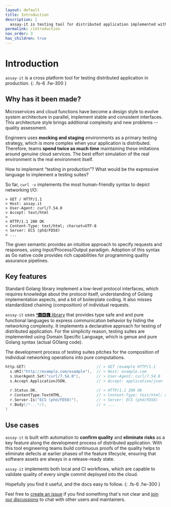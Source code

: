```yaml
---
layout: default
title: Introduction
description: |
  assay-it is testing tool for distributed application implemented with Go or other languages. It proposes a type safe and pure functional style for implementation of testing strategy. 
permalink: /introduction
nav_order: 3
has_children: true
---
```


# Introduction

`assay-it` is a cross platform tool for testing distributed application in production. 
{: .fs-6 .fw-300 }


## Why has it been made?

Microservices and cloud functions have become a design style to evolve system architecture in parallel, implement stable and consistent interfaces. This architecture style brings additional complexity and new problems -- quality assessment. 

Engineers uses **mocking and staging** environments as a primary testing strategy, which is more complex when your application is distributed. Therefore, teams **spend twice as much time** maintaining these imitations around genuine cloud services. The best effort simulation of the real environment is the real environment itself. 

How to implement “testing in production”? What would be the expressive language to implement a testing suites?

So far, `curl -v` implements the most human-friendly syntax to depict networking I/O:

```
> GET / HTTP/1.1
> Host: assay.it
> User-Agent: curl/7.54.0
> Accept: text/html
>
< HTTP/1.1 200 OK
< Content-Type: text/html; charset=UTF-8
< Server: ECS (phd/FD58)
< ...
```

The given semantic provides an intuitive approach to specify requests and responses, using Input/Process/Output paradigm. Adoption of this syntax as Go native code provides rich capabilities for programming quality assurance pipelines. 


## Key features

Standard Golang library implement a low-level protocol interfaces, which requires knowledge about the protocol itself, understanding of Golang implementation aspects, and a bit of boilerplate coding. It also misses standardized chaining (composition) of individual requests.

`assay-it` uses [ᵍ🆄🆁🅻 library](https://github.com/fogfish/gurl) that provides type safe and and pure functional languages to express communication behavior by hiding the networking complexity. It implements a declarative approach for testing of distributed application. For the simplicity reason, testing suites are implemented using Domain Specific Language, which is genue and pure Golang syntax (actual GOlang code).

The development process of testing suites pitches for the composition of individual networking operations into pure computations.

```go
http.GET(                               // > GET /example HTTP/1.1
  s.URI("http://example.com/example"),  // > Host: example.com
  s.UserAgent.Set("curl/7.54.0"),       // > User-Agent: curl/7.54.0  
  s.Accept.ApplicationJSON,             // > Accept: application/json

  r.Status.OK,                          // < HTTP/1.1 200 OK
  r.ContentType.TextHTML,               // < Content-Type: text/html; charset=UTF-8
  r.Server.Is("ECS (phd/FD58)"),        // < Server: ECS (phd/FD58)
  r.Body(/*...*/),                      // < ... 
)
```

## Use cases

`assay-it` is built with automation to **confirm quality** and **eliminate risks** as a key feature along the development process of distributed application. With this tool engineering teams build continuous proofs of the quality helps to eliminate defects at earlier phases of the feature lifecycle, ensuring that software assets are always in a release-ready state.

`assay-it` implements both local and CI workflows, which are capable to validate quality of every single commit deployed into the cloud. 


Hopefully you find it useful, and the docs easy to follow.
{: .fs-6 .fw-300 }

Feel free to [create an issue](https://github.com/assay-it/assay-it/issues) if you find something that's not clear and [join our discussions](https://github.com/assay-it/assay-it/discussions) to chat with other users and maintainers.
